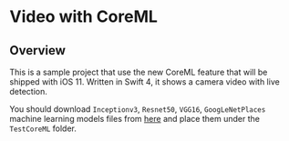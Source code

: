 # Video with CoreML

## Overview

This is a sample project that use the new CoreML feature that will be shipped with iOS 11. Written in Swift 4, it shows a camera video with live detection.

You should download `Inceptionv3`, `Resnet50`, `VGG16`, `GoogLeNetPlaces` machine learning models files from [here](https://developer.apple.com/machine-learning) and place them under the `TestCoreML` folder.
